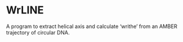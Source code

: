 # WrLINE
A program to extract helical axis and calculate ‘writhe’ from an AMBER trajectory of circular DNA.
